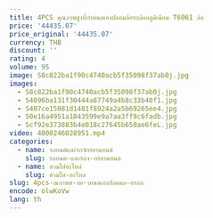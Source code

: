 ```yaml
---
title: 4PCS คุณภาพสูงที่กําหนดเองปลอมล้อรถล้ออลูมิเนียม T6061 ล้อ
price: '44435.07'
price_original: '44435.07'
currency: THB
discount: ''
rating: 4
volume: 95
image: S8c822ba1f90c4740acb5f35098f37ab0j.jpg
images:
  - S8c822ba1f90c4740acb5f35098f37ab0j.jpg
  - S4096ba131f30444a87749a4b8c33b40f1.jpg
  - S407ce15081d1481f8924a2a5b69265ee4.jpg
  - S0e16a4951a1843599e9a7aa3ff9c6fadb.jpg
  - Scf92e373883b4e018c27645b650ae6feL.jpg
video: 4000246028951.mp4
categories:
  - name: รถยนต์และรถจักรยานยนต์
    slug: รถยนต-และรถจ-กรยานยนต
  - name: สวมใส่อะไหล่
    slug: สวมใส-อะไหล
slug: 4pcs-ณภาพส-งท-าหนดเองปลอมล-อรถล
encode: olwKoVw
lang: th
---
```

  